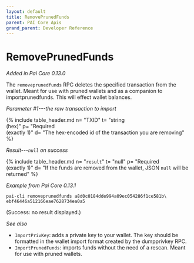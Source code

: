 ```yaml
---
layout: default
title: RemovePrunedFunds
parent: PAI Core Apis
grand_parent: Developer Reference
---
```


RemovePrunedFunds
=======================

*Added in Pai Core 0.13.0*

The `removeprunedfunds` RPC deletes the specified transaction from the wallet. Meant for use with pruned wallets and as a companion to importprunedfunds. This will effect wallet balances.

*Parameter #1---the raw transaction to import*

{% include table_header.md
  n= "TXID"
  t= "string<br>(hex)"
  p= "Required<br>(exactly 1)"
  d= "The hex-encoded id of the transaction you are removing"
%}

*Result---`null` on success*

{% include table_header.md
  n= "`result`"
  t= "null"
  p= "Required<br>(exactly 1)"
  d= "If the funds are removed from the wallet, JSON `null` will be returned"
%}

*Example from Pai Core 0.13.1*

```
pai-cli removeprunedfunds a8d0c0184dde994a09ec054286f1ce581b\
ebf46446a512166eae7628734ea0a5
```

(Success: no result displayed.)

*See also*
 
* `ImportPrivKey`: adds a private key to your wallet. The key should be formatted in the wallet import format created by the dumpprivkey RPC.
* `ImportPrunedFunds`: imports funds without the need of a rescan. Meant for use with pruned wallets.
